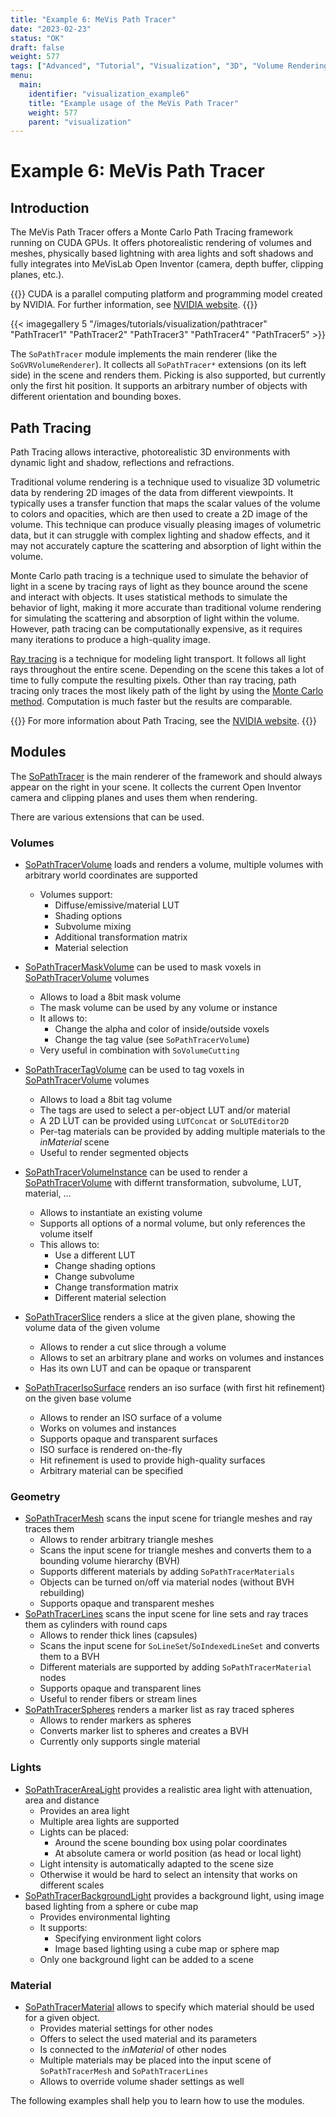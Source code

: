 ```yaml
---
title: "Example 6: MeVis Path Tracer"
date: "2023-02-23"
status: "OK"
draft: false
weight: 577
tags: ["Advanced", "Tutorial", "Visualization", "3D", "Volume Rendering", "Path Tracer"]
menu: 
  main:
    identifier: "visualization_example6"
    title: "Example usage of the MeVis Path Tracer"
    weight: 577
    parent: "visualization"
---
```

# Example 6: MeVis Path Tracer

## Introduction
The MeVis Path Tracer offers a Monte Carlo Path Tracing framework running on CUDA GPUs. It offers photorealistic rendering of volumes and meshes, physically based lightning with area lights and soft shadows and fully integrates into MeVisLab Open Inventor (camera, depth buffer, clipping planes, etc.).

{{<alert class="info" caption="Extra Infos">}}
CUDA is a parallel computing platform and programming model created by NVIDIA. For further information, see [NVIDIA website](https://blogs.nvidia.com/blog/2012/09/10/what-is-cuda-2/).
{{</alert>}}

{{< imagegallery 5 "/images/tutorials/visualization/pathtracer" "PathTracer1" "PathTracer2" "PathTracer3" "PathTracer4" "PathTracer5" >}}

The `SoPathTracer` module implements the main renderer (like the `SoGVRVolumeRenderer`). It collects all `SoPathTracer*` extensions (on its left side) in the scene and renders them. Picking is also supported, but currently only the first hit position. It supports an arbitrary number of objects with different orientation and bounding boxes.

## Path Tracing
Path Tracing allows interactive, photorealistic 3D environments with dynamic light and shadow, reflections and refractions.

Traditional volume rendering is a technique used to visualize 3D volumetric data by rendering 2D images of the data from different viewpoints. It typically uses a transfer function that maps the scalar values of the volume to colors and opacities, which are then used to create a 2D image of the volume. This technique can produce visually pleasing images of volumetric data, but it can struggle with complex lighting and shadow effects, and it may not accurately capture the scattering and absorption of light within the volume.

Monte Carlo path tracing is a technique used to simulate the behavior of light in a scene by tracing rays of light as they bounce around the scene and interact with objects. It uses statistical methods to simulate the behavior of light, making it more accurate than traditional volume rendering for simulating the scattering and absorption of light within the volume. However, path tracing can be computationally expensive, as it requires many iterations to produce a high-quality image.

[Ray tracing](https://en.wikipedia.org/wiki/Ray_tracing_(graphics)) is a technique for modeling light transport. It follows all light rays throughout the entire scene. Depending on the scene this takes a lot of time to fully compute the resulting pixels. Other than ray tracing, path tracing only traces the most likely path of the light by using the [Monte Carlo method](https://en.wikipedia.org/wiki/Monte_Carlo_method). Computation is much faster but the results are comparable.

{{<alert class="info" caption="Extra Infos">}}
For more information about Path Tracing, see the [NVIDIA website](https://blogs.nvidia.com/blog/2022/03/23/what-is-path-tracing/).
{{</alert>}}

## Modules
The [SoPathTracer](https://mevislabdownloads.mevis.de/docs/current/MeVisLab/Standard/Documentation/Publish/ModuleReference/SoPathTracer.html#SoPathTracer) is the main renderer of the framework and should always appear on the right in your scene. It collects the current Open Inventor camera and clipping planes and uses them when rendering.

There are various extensions that can be used.
### Volumes
* [SoPathTracerVolume](https://mevislabdownloads.mevis.de/docs/current/MeVisLab/Standard/Documentation/Publish/ModuleReference/SoPathTracerVolume.html#SoPathTracerVolume) loads and renders a volume, multiple volumes with arbitrary world coordinates are supported
  * Volumes support:
    * Diffuse/emissive/material LUT
    * Shading options
    * Subvolume mixing
    * Additional transformation matrix
    * Material selection

* [SoPathTracerMaskVolume](https://mevislabdownloads.mevis.de/docs/current/MeVisLab/Standard/Documentation/Publish/ModuleReference/SoPathTracerMaskVolume.html#SoPathTracerMaskVolume) can be used to mask voxels in [SoPathTracerVolume](https://mevislabdownloads.mevis.de/docs/current/MeVisLab/Standard/Documentation/Publish/ModuleReference/SoPathTracerVolume.html#SoPathTracerVolume) volumes
  * Allows to load a 8bit mask volume
  * The mask volume can be used by any volume or instance
  * It allows to:
    * Change the alpha and color of inside/outside voxels
    * Change the tag value (see `SoPathTracerVolume`)
  * Very useful in combination with `SoVolumeCutting`
* [SoPathTracerTagVolume](https://mevislabdownloads.mevis.de/docs/current/MeVisLab/Standard/Documentation/Publish/ModuleReference/SoPathTracerTagVolume.html#SoPathTracerTagVolume) can be used to tag voxels in [SoPathTracerVolume](https://mevislabdownloads.mevis.de/docs/current/MeVisLab/Standard/Documentation/Publish/ModuleReference/SoPathTracerVolume.html#SoPathTracerVolume) volumes
  * Allows to load a 8bit tag volume
  * The tags are used to select a per-object LUT and/or material
  * A 2D LUT can be provided using `LUTConcat` or `SoLUTEditor2D`
  * Per-tag materials can be provided by adding multiple materials to the *inMaterial* scene
  * Useful to render segmented objects
* [SoPathTracerVolumeInstance](https://mevislabdownloads.mevis.de/docs/current/MeVisLab/Standard/Documentation/Publish/ModuleReference/SoPathTracerVolumeInstance.html#SoPathTracerVolumeInstance) can be used to render a [SoPathTracerVolume](https://mevislabdownloads.mevis.de/docs/current/MeVisLab/Standard/Documentation/Publish/ModuleReference/SoPathTracerVolume.html#SoPathTracerVolume) with differnt transformation, subvolume, LUT, material, ...
  * Allows to instantiate an existing volume
  * Supports all options of a normal volume, but only references the volume itself
  * This allows to:
    * Use a different LUT
    * Change shading options
    * Change subvolume
    * Change transformation matrix
    * Different material selection
* [SoPathTracerSlice](https://mevislabdownloads.mevis.de/docs/current/MeVisLab/Standard/Documentation/Publish/ModuleReference/SoPathTracerSlice.html#SoPathTracerSlice) renders a slice at the given plane, showing the volume data of the given volume
  * Allows to render a cut slice through a volume
  * Allows to set an arbitrary plane and works on volumes and instances
  * Has its own LUT and can be opaque or transparent
* [SoPathTracerIsoSurface](https://mevislabdownloads.mevis.de/docs/current/MeVisLab/Standard/Documentation/Publish/ModuleReference/SoPathTracerIsoSurface.html#SoPathTracerIsoSurface) renders an iso surface (with first hit refinement) on the given base volume
  * Allows to render an ISO surface of a volume
  * Works on volumes and instances
  * Supports opaque and transparent surfaces
  * ISO surface is rendered on-the-fly
  * Hit refinement is used to provide high-quality surfaces
  * Arbitrary material can be specified

### Geometry
* [SoPathTracerMesh](https://mevislabdownloads.mevis.de/docs/current/MeVisLab/Standard/Documentation/Publish/ModuleReference/SoPathTracerMesh.html#SoPathTracerMesh) scans the input scene for triangle meshes and ray traces them
  * Allows to render arbitrary triangle meshes
  * Scans the input scene for triangle meshes and converts them to a bounding volume hierarchy (BVH)
  * Supports different materials by adding `SoPathTracerMaterials`
  * Objects can be turned on/off via material nodes (without BVH rebuilding)
  * Supports opaque and transparent meshes
* [SoPathTracerLines](https://mevislabdownloads.mevis.de/docs/current/MeVisLab/Standard/Documentation/Publish/ModuleReference/SoPathTracerLines.html#SoPathTracerLines) scans the input scene for line sets and ray traces them as cylinders with round caps
  * Allows to render thick lines (capsules)
  * Scans the input scene for `SoLineSet`/`SoIndexedLineSet` and converts them to a BVH
  * Different materials are supported by adding `SoPathTracerMaterial` nodes
  * Supports opaque and transparent lines
  * Useful to render fibers or stream lines
* [SoPathTracerSpheres](https://mevislabdownloads.mevis.de/docs/current/MeVisLab/Standard/Documentation/Publish/ModuleReference/SoPathTracerSpheres.html#SoPathTracerSpheres) renders a marker list as ray traced spheres
  * Allows to render markers as spheres
  * Converts marker list to spheres and creates a BVH
  * Currently only supports single material

### Lights
* [SoPathTracerAreaLight](https://mevislabdownloads.mevis.de/docs/current/MeVisLab/Standard/Documentation/Publish/ModuleReference/SoPathTracerAreaLight.html#SoPathTracerAreaLight) provides a realistic area light with attenuation, area and distance
  * Provides an area light
  * Multiple area lights are supported
  * Lights can be placed:
    * Around the scene bounding box using polar coordinates
    * At absolute camera or world position (as head or local light)
  * Light intensity is automatically adapted to the scene size
  * Otherwise it would be hard to select an intensity that works on different scales
* [SoPathTracerBackgroundLight](https://mevislabdownloads.mevis.de/docs/current/MeVisLab/Standard/Documentation/Publish/ModuleReference/SoPathTracerBackgroundLight.html#SoPathTracerBackgroundLight) provides a background light, using image based lighting from a sphere or cube map
  * Provides environmental lighting
  * It supports:
    * Specifying environment light colors
    * Image based lighting using a cube map or sphere map
  * Only one background light can be added to a scene

### Material
* [SoPathTracerMaterial](https://mevislabdownloads.mevis.de/docs/current/MeVisLab/Standard/Documentation/Publish/ModuleReference/SoPathTracerMaterial.html#SoPathTracerMaterial) allows to specify which material should be used for a given object.
  * Provides material settings for other nodes
  * Offers to select the used material and its parameters
  * Is connected to the *inMaterial* of other nodes
  * Multiple materials may be placed into the input scene of `SoPathTracerMesh` and `SoPathTracerLines`
  * Allows to override volume shader settings as well

The following examples shall help you to learn how to use the modules.

